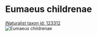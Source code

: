 
Eumaeus childrenae
==================
  
[iNaturalist taxon id: 123312](https://www.inaturalist.org/taxa/123312)  
![Eumaeus childrenae](https://inaturalist-open-data.s3.amazonaws.com/photos/188096549/medium.jpg)